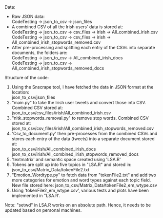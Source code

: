 Data:
<ul>
<li>Raw JSON data:
    <br /> CodeTesting -> json_to_csv -> json_files</li>
<li>A combined CSV of all the Irish users' data is stored at:
    <br /> CodeTesting -> json_to_csv -> csv_files  -> irish -> All_combined_irish.csv
    <br /> CodeTesting -> json_to_csv -> csv_files  -> irish -> All_combined_irish_stopwords_removed.csv</li>
<li>After pre-processing and splitting each entry of the CSVs into separate documents, the folders are:
<br /> CodeTesting -> json_to_csv -> All_combined_irish_docs
<br /> CodeTesting -> json_to_csv -> All_combined_irish_stopwords_removed_docs
</li>
</ul>


Structure of the code:
<ol>
<li> Using the Snscrape tool, I have fetched the data in JSON format at the location: 
     <br /> json_to_csv/json_files </li>
<li> "main.py" to take the Irish user tweets and convert those into CSV. Combined CSV stored at:
      <br /> json_to_csv/csv_files/irish/All_combined_irish.csv </li>
<li> "nltk_stopwords_removal.py" to remove stop words. Combined CSV stored at: 
      <br /> json_to_csv/csv_files/irish/All_combined_irish_stopwords_removed.csv </li>
<li> 'Csv_to_document.py' then pre-processes from the combined CSVs and stores each entry of the data (tweets) into a separate document stored at:
      <br /> json_to_csv/irish/All_combined_irish_docs
      <br /> json_to_csv/irish/All_combined_irish_stopwords_removed_docs</li>
<li> 'textmatrix' and semantic space created using 'LSA.R' </li>
<li> Tokens are split up into five topics in "LSA.R" and stored in:
     <br /> json_to_csv/Matrix_Data/tokenFile2.txt</li>
<li> "Emotion_Wordtype.py" to fetch data from "tokenFile2.txt" and add two more categories for emotion and word types against each topic field.
      <br /> New file stored here: json_to_csv/Matrix_Data/tokenFile2_em_wtype.csv</li>
<li> Using 'tokenFile2_em_wtype.csv', various tests and plots have been implemented in "LSA.R'.</li>
</ol>


Note:
"setwd" in LSA.R works on an absolute path. Hence, it needs to be updated based on personal machines.
